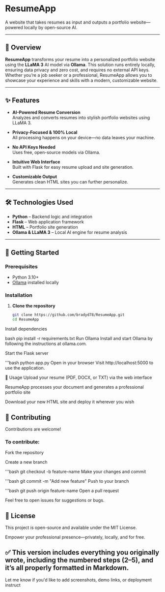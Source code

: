 # ResumeApp

A website that takes resumes as input and outputs a portfolio website—powered locally by open-source AI.

---

## 🧠 Overview

**ResumeApp** transforms your resume into a personalized portfolio website using the **LLaMA 3** AI model via **Ollama**. This solution runs entirely locally, ensuring data privacy and zero cost, and requires no external API keys. Whether you’re a job seeker or a professional, ResumeApp allows you to showcase your experience and skills with a modern, customizable website.

---

## ✨ Features

- **AI-Powered Resume Conversion**  
  Analyzes and converts resumes into stylish portfolio websites using LLaMA 3.

- **Privacy-Focused & 100% Local**  
  All processing happens on your device—no data leaves your machine.

- **No API Keys Needed**  
  Uses free, open-source models via Ollama.

- **Intuitive Web Interface**  
  Built with Flask for easy resume upload and site generation.

- **Customizable Output**  
  Generates clean HTML sites you can further personalize.

---

## 🛠 Technologies Used

- **Python** – Backend logic and integration  
- **Flask** – Web application framework  
- **HTML** – Portfolio site generation  
- **Ollama & LLaMA 3** – Local AI engine for resume analysis

---

## 🚀 Getting Started

### Prerequisites

- Python 3.10+  
- [Ollama](https://ollama.com/) installed locally

### Installation

1. **Clone the repository**
   ```bash
   git clone https://github.com/bradyd78/ResumeApp.git
   cd ResumeApp
Install dependencies

bash
pip install -r requirements.txt
Run Ollama Install and start Ollama by following the instructions at ollama.com.

Start the Flask server

  '''bash
  python app.py
Open in your browser Visit http://localhost:5000 to use the application.

📄 Usage
Upload your resume (PDF, DOCX, or TXT) via the web interface

ResumeApp processes your document and generates a professional portfolio site

Download your new HTML site and deploy it wherever you wish

## 🤝 Contributing
Contributions are welcome!

### To contribute:

Fork the repository

Create a new branch

'''bash
git checkout -b feature-name
Make your changes and commit

'''bash
git commit -m "Add new feature"
Push to your branch

'''bash
git push origin feature-name
Open a pull request

Feel free to open issues for suggestions or bugs.

## 📜 License
This project is open-source and available under the MIT License.

Empower your professional presence—privately, locally, and for free.


## ✅ This version includes **everything you originally wrote**, including the numbered steps (2–5), and it’s all properly formatted in Markdown.

Let me know if you'd like to add screenshots, demo links, or deployment instruct
